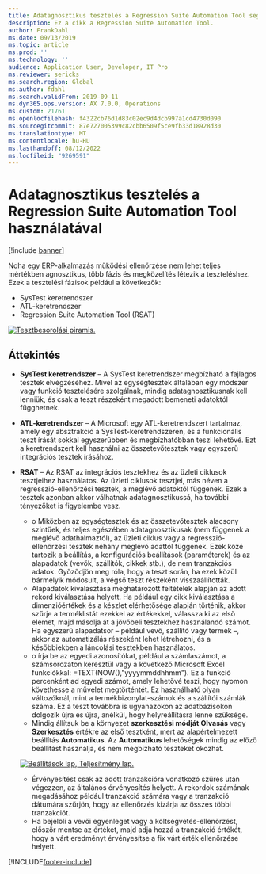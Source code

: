 ```yaml
---
title: Adatagnosztikus tesztelés a Regression Suite Automation Tool segítségével
description: Ez a cikk a Regression Suite Automation Tool.
author: FrankDahl
ms.date: 09/13/2019
ms.topic: article
ms.prod: ''
ms.technology: ''
audience: Application User, Developer, IT Pro
ms.reviewer: sericks
ms.search.region: Global
ms.author: fdahl
ms.search.validFrom: 2019-09-11
ms.dyn365.ops.version: AX 7.0.0, Operations
ms.custom: 21761
ms.openlocfilehash: f4322cb76d1d83c02ec9d4dcb997a1cd4730d090
ms.sourcegitcommit: 87e727005399c82cbb6509f5ce9fb33d18928d30
ms.translationtype: MT
ms.contentlocale: hu-HU
ms.lasthandoff: 08/12/2022
ms.locfileid: "9269591"
---
```

# <a name="data-agnostic-testing-using-the-regression-suite-automation-tool"></a>Adatagnosztikus tesztelés a Regression Suite Automation Tool használatával

[!include [banner](../includes/banner.md)]

Noha egy ERP-alkalmazás működési ellenőrzése nem lehet teljes mértékben agnosztikus, több fázis és megközelítés létezik a teszteléshez. Ezek a tesztelési fázisok például a következők:  

- SysTest keretrendszer
- ATL-keretrendszer
- Regression Suite Automation Tool (RSAT)

[![Tesztbesorolási piramis.](./media/rsat-data-agnostic-testing-01.PNG)](./media/rsat-data-agnostic-testing-01.PNG)

## <a name="overview"></a>Áttekintés
-   **SysTest keretrendszer** – A SysTest keretrendszer megbízható a fajlagos tesztek elvégzéséhez. Mivel az egységtesztek általában egy módszer vagy funkció tesztelésére szolgálnak, mindig adatagnosztikusnak kell lenniük, és csak a teszt részeként megadott bemeneti adatoktól függhetnek.
-   **ATL-keretrendszer** – A Microsoft egy ATL-keretrendszert tartalmaz, amely egy absztrakció a SysTest-keretrendszeren, és a funkcionális teszt írását sokkal egyszerűbben és megbízhatóbban teszi lehetővé. Ezt a keretrendszert kell használni az összetevőtesztek vagy egyszerű integrációs tesztek írásához.
-   **RSAT** – Az RSAT az integrációs tesztekhez és az üzleti ciklusok tesztjeihez használatos. Az üzleti ciklusok tesztjei, más néven a regresszió-ellenőrzési tesztek, a meglévő adatoktól függenek. Ezek a tesztek azonban akkor válhatnak adatagnosztikussá, ha további tényezőket is figyelembe vesz. 

    - o Miközben az egységtesztek és az összetevőtesztek alacsony szintűek, és teljes egészében adatagnosztikusak (nem függenek a meglévő adathalmaztól), az üzleti ciklus vagy a regresszió-ellenőrzési tesztek néhány meglévő adattól függenek. Ezek közé tartozik a beállítás, a konfigurációs beállítások (paraméterek) és az alapadatok (vevők, szállítók, cikkek stb.), de nem tranzakciós adatok. Győződjön meg róla, hogy a teszt során, ha ezek közül bármelyik módosult, a végső teszt részeként visszaállították.
    - Alapadatok kiválasztása meghatározott feltételek alapján az adott rekord kiválasztása helyett. Ha például egy cikk kiválasztása a dimenzióértékek és a készlet elérhetősége alapján történik, akkor szűrje a terméklistát ezekkel az értékekkel, válassza ki az első elemet, majd másolja át a jövőbeli tesztekhez használandó számot. Ha egyszerű alapadatsor – például vevő, szállító vagy termék –, akkor az automatizálás részeként lehet létrehozni, és a későbbiekben a láncolási tesztekben használatos. 
    - o írja be az egyedi azonosítókat, például a számlaszámot, a számsorozaton keresztül vagy a következő Microsoft Excel funkciókkal: =TEXT(NOW(),"yyyymmddhhmm"). Ez a funkció percenként ad egyedi számot, amely lehetővé teszi, hogy nyomon követhesse a művelet megtörténtét. Ez használható olyan változóknál, mint a termékbizonylat-számok és a szállítói számlák száma. Ez a teszt továbbra is ugyanazokon az adatbázisokon dolgozik újra és újra, anélkül, hogy helyreállításra lenne szüksége.
    - Mindig állítsuk be a környezet **szerkesztési módját** **Olvasás** vagy **Szerkesztés** értékre az első tesztként, mert az alapértelmezett beállítás **Automatikus**. Az **Automatikus** lehetőségek mindig az előző beállítást használja, és nem megbízható teszteket okozhat. 
 
    [![Beállítások lap, Teljesítmény lap.](./media/rsat-data-agnostic-testing-02.PNG)](./media/rsat-data-agnostic-testing-02.PNG)
 
    - Érvényesítést csak az adott tranzakcióra vonatkozó szűrés után végezzen, az általános érvényesítés helyett. A rekordok számának megadásához például tranzakció számára vagy a tranzakció dátumára szűrjön, hogy az ellenőrzés kizárja az összes többi tranzakciót. 
    - Ha bejelöli a vevői egyenleget vagy a költségvetés-ellenőrzést, először mentse az értéket, majd adja hozzá a tranzakció értékét, hogy a várt eredményt érvényesítse a fix várt érték ellenőrzése helyett. 
 


[!INCLUDE[footer-include](../../../includes/footer-banner.md)]
